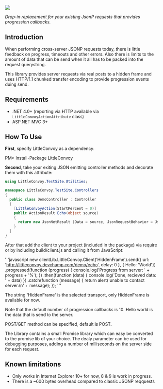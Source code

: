 <img src="https://raw.github.com/poulfoged/little-convoy/master/graphics/LittleConvoy%20Logo.png" />

*Drop-in replacement for your existing JsonP requests that provides progression callbacks.*

Introduction
------------
When performing cross-server JSONP requests today, there is little feedback on progress, timeouts and other errors.
Also there is limits to the amount of data that can be send when it all has to be packed into the request querystring.

This library provides server requests via real posts to a hidden frame and uses HTTP/1.1 chunked transfer encoding to
provide progression events duing send.

Requirements
------------
* .NET 4.0+ (reporting via HTTP available via `LittleConvoyActionAttribute` class)
* ASP.NET MVC 3+

How To Use
----------
**First**, specify LittleConvoy as a dependency:

PM> Install-Package LittleConvoy

**Second**, take your exiting JSON emitting controller methods and decorate them with this attribute:

```csharp
using LittleConvoy.TestSite.Utilities;

namespace LittleConvoy.TestSite.Controllers
{
  public class DemoController : Controller
  {
    [LittleConvoyAction(StartPercent = 0)]
    public ActionResult Echo(object source)
    {
      return new JsonNetResult {Data = source, JsonRequestBehavior = JsonRequestBehavior.AllowGet};
    }
  }
}
```

After that add the client to your project (included in the package) via require or by including build/client.js
and calling it from JavaScript:

'''javascript
new clientLib.LittleConvoy.Client('HiddenFrame').send({ url: 'http://littleconvoy.devchamp.com/demo/echo', delay: 0 }, { Hello: 'World'})
  .progressed(function (progress) {
      console.log('Progress from server: ' + progress + '%');
    })
    .then(function (data) {
      console.log('Done, recieved data: ' + data)
   })
    .catch(function (message) {
      return alert('unable to contact server:\n' + message);
    });
'''

The string 'HiddenFrame' is the selected transport, only HiddenFrame is available for now.

Note that the default number of progression callbacks is 10. Hello world is the data that is send to the server. 

POST/GET method can be specified, default is POST.

The Library contains a small Promise library which can easy be converted to the promise lib of your choice. The dealy parameter can be used for 
debugging purposes, adding a number of milliseconds on the server side for each request.

Known limitations
-----------------
* Only works in Internet Explorer 10+ for now, 8 & 9 is work in progress.
* There is a ~600 bytes overhead compared to classic JSONP reqquests 